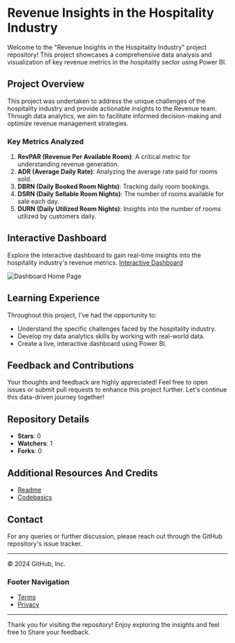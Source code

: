 # Revenue Insights in the Hospitality Industry

Welcome to the "Revenue Insights in the Hospitality Industry" project repository! This project showcases a comprehensive data analysis and visualization of key revenue metrics in the hospitality sector using Power BI.

## Project Overview

This project was undertaken to address the unique challenges of the hospitality industry and provide actionable insights to the Revenue team. Through data analytics, we aim to facilitate informed decision-making and optimize revenue management strategies.

### Key Metrics Analyzed

1. **RevPAR (Revenue Per Available Room)**: A critical metric for understanding revenue generation.
2. **ADR (Average Daily Rate)**: Analyzing the average rate paid for rooms sold.
3. **DBRN (Daily Booked Room Nights)**: Tracking daily room bookings.
4. **DSRN (Daily Sellable Room Nights)**: The number of rooms available for sale each day.
5. **DURN (Daily Utilized Room Nights)**: Insights into the number of rooms utilized by customers daily.

## Interactive Dashboard

Explore the interactive dashboard to gain real-time insights into the hospitality industry's revenue metrics. [Interactive Dashboard](https://your-dashboard-link-here)

![Dashboard Home Page](./PowerBI_Project.png)

## Learning Experience

Throughout this project, I've had the opportunity to:

- Understand the specific challenges faced by the hospitality industry.
- Develop my data analytics skills by working with real-world data.
- Create a live, interactive dashboard using Power BI.

## Feedback and Contributions

Your thoughts and feedback are highly appreciated! Feel free to open issues or submit pull requests to enhance this project further. Let's continue this data-driven journey together!

## Repository Details

- **Stars**: 0
- **Watchers**: 1
- **Forks**: 0

## Additional Resources And Credits 

- [Readme](README.md)
- [Codebasics](https://codebasics.io/challenge/codebasics-resume-project-challenge/4)

## Contact

For any queries or further discussion, please reach out through the GitHub repository's issue tracker.

---

© 2024 GitHub, Inc.

### Footer Navigation

- [Terms](https://github.com/site/terms)
- [Privacy](https://github.com/site/privacy)

---

Thank you for visiting the repository! Enjoy exploring the insights and feel free to Share your feedback.

